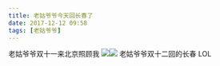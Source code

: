 ```yaml
---
title: 老姑爷爷今天回长春了
date: 2017-12-12 09:58
tags: [老姑爷爷]
---
```

老姑爷爷双十一来北京照顾我
![](http://panda-images.dsphoebe.com/grandapa-20171111.jpg)![](http://panda-images.dsphoebe.com/grandapa-20171111-1.jpg)
老姑爷爷双十二回的长春
LOL
